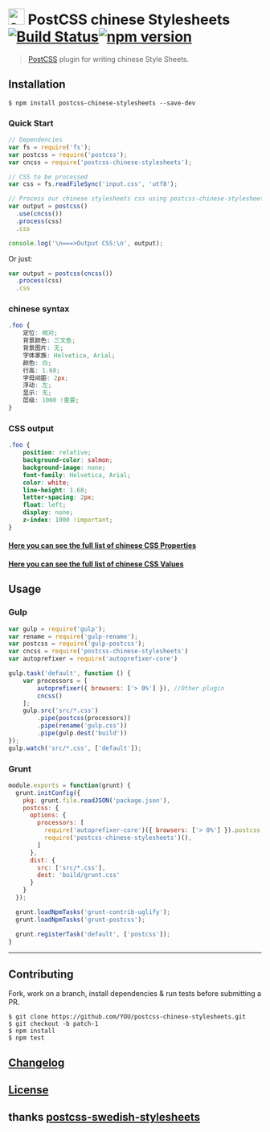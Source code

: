 # <img src="https://upload.wikimedia.org/wikipedia/commons/thumb/f/fa/Flag_of_the_People%27s_Republic_of_China.svg/800px-Flag_of_the_People%27s_Republic_of_China.svg.png" alt="china" height="32px" width="auto"> PostCSS chinese Stylesheets [![Build Status][ci-img]][ci][![npm version](https://badge.fury.io/js/postcss-chinese-stylesheets@2x.png)](https://badge.fury.io/js/postcss-chinese-stylesheets)

> [PostCSS] plugin for writing chinese Style Sheets.

[PostCSS]: https://github.com/postcss/postcss
[ci-img]:  https://travis-ci.org/zhouwenbin/postcss-chinese-stylesheets.svg
[ci]:      https://travis-ci.org/zhouwenbin/postcss-chinese-stylesheets
[chinese Values]:      https://github.com/zhouwenbin/chinese-css-values

## Installation

```console
$ npm install postcss-chinese-stylesheets --save-dev
```

### Quick Start

```js
// Dependencies
var fs = require('fs');
var postcss = require('postcss');
var cncss = require('postcss-chinese-stylesheets');

// CSS to be processed
var css = fs.readFileSync('input.css', 'utf8');

// Process our chinese stylesheets css using postcss-chinese-stylesheets
var output = postcss()
  .use(cncss())
  .process(css)
  .css

console.log('\n===>Output CSS:\n', output);
```

Or just:

```js
var output = postcss(cncss())
  .process(css)
  .css
```


### chinese syntax

```css
.foo {
    定位: 相对;
    背景颜色: 三文鱼;
    背景图片: 无;
    字体家族: Helvetica, Arial;
    颜色: 白;
    行高: 1.68;
    字母间距: 2px;
    浮动: 左;
    显示: 无;
    层级: 1000 !重要;
}
```

### CSS output

```css
.foo {
    position: relative;
    background-color: salmon;
    background-image: none;
    font-family: Helvetica, Arial;
    color: white;
    line-height: 1.68;
    letter-spacing: 2px;
    float: left;
    display: none;
    z-index: 1000 !important;
}
```

#### [Here you can see the full list of chinese CSS Properties](https://github.com/zhouwenbin/chinese-css-properties)

#### [Here you can see the full list of chinese CSS Values](https://github.com/zhouwenbin/chinese-css-values)

## Usage

### Gulp

```js
var gulp = require('gulp');
var rename = require('gulp-rename');
var postcss = require('gulp-postcss');
var cncss = require('postcss-chinese-stylesheets')
var autoprefixer = require('autoprefixer-core')

gulp.task('default', function () {
    var processors = [
        autoprefixer({ browsers: ['> 0%'] }), //Other plugin
        cncss()
    ];
    gulp.src('src/*.css')
        .pipe(postcss(processors))
        .pipe(rename('gulp.css'))
        .pipe(gulp.dest('build'))
});
gulp.watch('src/*.css', ['default']);
```

### Grunt

```js
module.exports = function(grunt) {
  grunt.initConfig({
    pkg: grunt.file.readJSON('package.json'),
    postcss: {
      options: {
        processors: [
          require('autoprefixer-core')({ browsers: ['> 0%'] }).postcss, //Other plugin
          require('postcss-chinese-stylesheets')(),
        ]
      },
      dist: {
        src: ['src/*.css'],
        dest: 'build/grunt.css'
      }
    }
  });

  grunt.loadNpmTasks('grunt-contrib-uglify');
  grunt.loadNpmTasks('grunt-postcss');

  grunt.registerTask('default', ['postcss']);
}
```

---

## Contributing

Fork, work on a branch, install dependencies & run tests before submitting a PR.

```console
$ git clone https://github.com/YOU/postcss-chinese-stylesheets.git
$ git checkout -b patch-1
$ npm install
$ npm test
```

## [Changelog](CHANGELOG.md)

## [License](LICENSE)

## thanks [postcss-swedish-stylesheets](https://github.com/johnie/postcss-swedish-stylesheets)

